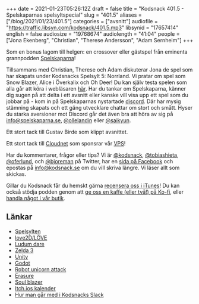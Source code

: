 +++
date = 2021-01-23T05:26:12Z
draft = false
title = "Kodsnack 401.5 - Spelskaparnas spelsyltspecial"
slug = "401.5"
aliases = ["/blog/2021/01/23/401.5"]
categories = ["avsnitt"]
audiofile = "https://traffic.libsyn.com/kodsnack/401.5.mp3"
libsynid = "17657414"
english = false
audiosize = "19768674"
audiolength = "41:04"
people = ["Jona Ekenberg", "Christian", "Therese Andersson", "Adam Sernheim"]
+++

Som en bonus lagom till helgen: en crossover eller gästspel från eminenta grannpodden [Spelskaparna](https://spelskaparna.com/)!

Tillsammans med Christian, Therese och Adam diskuterar Jona de spel som har skapats under Kodsnacks Spelsylt 5: Norrland. Vi pratar om spel som Snow Blazer, Alice i Överkalix och Oh Deer! Du kan själv testa spelen som alla går att köra i webläsaren [här](https://itch.io/jam/spelsylt5/entries).
Har du tankar om Spelskaparna, känner dig sugen på att delta i ett avsnitt eller kanske vill visa upp ett spel som du jobbar på - kom in på Spelskaparnas nystartade [discord](https://discord.gg/hBHEXss). Där har mysig stämning skapats och ett gäng utvecklare chattar om stort och smått. Hyser du starka aversioner mot Discord går det även bra att höra av sig på [info@spelskaparna.se](mailto:info@spelskaparna.se), [@ollelandin](https://twitter.com/ollelandin) eller [@saikyun](https://twitter.com/Saikyun).

Ett stort tack till Gustav Birde som klippt avsnittet.

Ett stort tack till [Cloudnet](http://www.cloudnet.se) som sponsrar vår [VPS](http://en.wikipedia.org/wiki/Virtual_private_server)!

Har du kommentarer, frågor eller tips? Vi är [@kodsnack](https://www.twitter.com/kodsnack), [@tobiashieta](https://www.twitter.com/tobiashieta), [@oferlund](https://www.twitter.com/oferlund), och [@bjoreman](https://www.twitter.com/bjoreman) på Twitter, har en [sida på Facebook](https://www.facebook.com/kodsnack) och epostas på [info@kodsnack.se](mailto:info@kodsnack.se) om du vill skriva längre. Vi läser allt som skickas.

Gillar du Kodsnack får du hemskt gärna [recensera oss i iTunes](http://itunes.apple.com/se/podcast/kodsnack/id561631498?l=en)! Du kan också stödja podden genom att <a href="https://ko-fi.com/kodsnack" rel="payment">ge oss en kaffe (eller två!) på Ko-fi</a>, eller [handla något i vår butik](https://shop.spreadshirt.se/kodsnack/).

## Länkar ##
* [Spelsylten](https://itch.io/jam/spelsylt5/entries)
* [love2D/LÖVE](https://love2d.org/)
* [Ludum dare](https://ldjam.com/)
* [Zelda 3](https://en.wikipedia.org/wiki/The_Legend_of_Zelda:_A_Link_to_the_Past)
* [Unity](https://unity.com/)
* [Godot](https://godotengine.org/)
* [Robot unicorn attack](https://unicorn.jocke.no/)
* [Erasure](https://www.youtube.com/watch?v=QRhyXB2IGF4)
* [Soul blazer](https://en.wikipedia.org/wiki/Soul_Blazer)
* [Itch.ios kalender](https://itch.io/jams)
* [Hur man går med i Kodsnacks Slack](https://kodsnack.se/om/)
